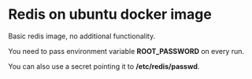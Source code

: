 # Redis on ubuntu docker image

Basic redis image, no additional functionality. 

You need to pass environment variable **ROOT_PASSWORD** on every run.

You can also use a secret pointing it to **/etc/redis/passwd**.
